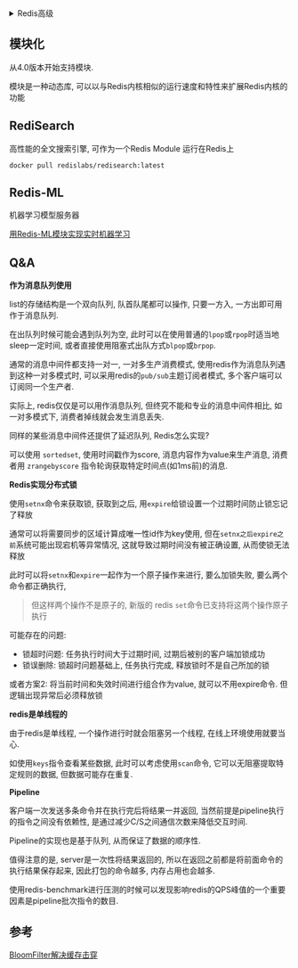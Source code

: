 <details>
<summary>Redis高级</summary>
<!-- TOC -->

- [模块化](#模块化)
- [RediSearch](#redisearch)
- [Redis-ML](#redis-ml)
- [Q\&A](#qa)
- [参考](#参考)

<!-- /TOC -->
</details>

## 模块化

从4.0版本开始支持模块.

模块是一种动态库, 可以以与Redis内核相似的运行速度和特性来扩展Redis内核的功能

## RediSearch

高性能的全文搜索引擎, 可作为一个Redis Module 运行在Redis上

```shell
docker pull redislabs/redisearch:latest
```

## Redis-ML

机器学习模型服务器

[用Redis-ML模块实现实时机器学习](http://dbaplus.cn/news-21-1305-1.html)

## Q&A

**作为消息队列使用**

list的存储结构是一个双向队列, 队首队尾都可以操作, 只要一方入, 一方出即可用作于消息队列.

在出队列时候可能会遇到队列为空, 此时可以在使用普通的`lpop`或`rpop`时适当地sleep一定时间, 或者直接使用阻塞式出队方式`blpop`或`brpop`.

通常的消息中间件都支持一对一, 一对多生产消费模式, 使用redis作为消息队列遇到这种一对多模式时, 可以采用redis的`pub/sub`主题订阅者模式, 多个客户端可以订阅同一个生产者.

实际上, redis仅仅是可以用作消息队列, 但终究不能和专业的消息中间件相比, 如一对多模式下, 消费者掉线就会发生消息丢失.

同样的某些消息中间件还提供了延迟队列, Redis怎么实现?

可以使用 `sortedset`, 使用时间戳作为score, 消息内容作为value来生产消息, 消费者用 `zrangebyscore` 指令轮询获取特定时间点(如1ms前)的消息.

**Redis实现分布式锁**

使用`setnx`命令来获取锁, 获取到之后, 用`expire`给锁设置一个过期时间防止锁忘记了释放

通常可以将需要同步的区域计算成唯一性id作为key使用, 但在`setnx之后expire之前`系统可能出现宕机等异常情况, 这就导致过期时间没有被正确设置, 从而使锁无法释放

此时可以将`setnx`和`expire`一起作为一个原子操作来进行, 要么加锁失败, 要么两个命令都正确执行,

> 但这样两个操作不是原子的, 新版的 redis `set`命令已支持将这两个操作原子执行

可能存在的问题:

* 锁超时问题: 任务执行时间大于过期时间, 过期后被别的客户端加锁成功
* 锁误删除: 锁超时问题基础上, 任务执行完成, 释放锁时不是自己所加的锁

或者方案2: 将当前时间和失效时间进行组合作为value, 就可以不用expire命令. 但逻辑出现异常后必须释放锁

**redis是单线程的**

由于redis是单线程, 一个操作进行时就会阻塞另一个线程, 在线上环境使用就要当心.

如使用`keys`指令查看某些数据, 此时可以考虑使用`scan`命令, 它可以无阻塞提取特定规则的数据, 但数据可能存在重复.

**Pipeline**

客户端一次发送多条命令并在执行完后将结果一并返回, 当然前提是pipeline执行的指令之间没有依赖性, 是通过减少C/S之间通信次数来降低交互时间.

Pipeline的实现也是基于队列, 从而保证了数据的顺序性.

值得注意的是, server是一次性将结果返回的, 所以在返回之前都是将前面命令的执行结果保存起来, 因此打包的命令越多, 内存占用也会越多.

使用redis-benchmark进行压测的时候可以发现影响redis的QPS峰值的一个重要因素是pipeline批次指令的数目.


## 参考

[BloomFilter解决缓存击穿](https://blog.csdn.net/tianyaleixiaowu/article/details/74721877)
